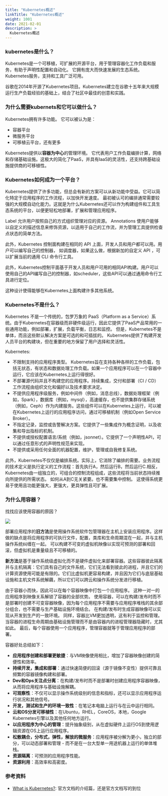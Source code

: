 ```yaml
---
title: "Kubernetes概述"
linkTitle: "Kubernetes概述"
weight: 1001
date: 2021-02-01
description: >
  Kubernetes概述
---
```



### kubernetes是什么？

Kubernetes是一个可移植，可扩展的开源平台，用于管理容器化工作负载和服务，有助于声明性配置和自动化。 它拥有庞大而快速发展的生态系统。 Kubernetes服务，支持和工具广泛可用。

谷歌在2014年开源了Kubernetes项目。Kubernetes建立在谷歌十五年来大规模运行生产负载经验的基础上，结合了社区中最佳的创意和实践。

### 为什么需要kubernets和它可以做什么？

Kubernetes拥有许多功能。 它可以被认为是：

- 容器平台
- 微服务平台
- 可移植云平台，还有更多

Kubernetes提供以**容器为中心**的管理环境。 它代表用户工作负载编排计算，网络和存储基础设施。这极大的简化了PaaS，并具有IaaS的灵活性，还支持跨基础设施提供商的可移植性。

### Kubernetes如何成为一个平台？

Kubernetes提供了许多功能，但总会有新的方案可以从新功能中受益。它可以简化特定于应用程序的工作流程，以加快开发速度。 最初被认可的编排通常需要较强的大规模自动化能力。这就是为什么Kubernetes还可以作为构建组件和工具生态系统的平台，以便更轻松地部署，扩展和管理应用程序。

Label 允许用户按照自己的方式组织管理对应的资源。 Annotations 使用户能够以自定义的描述信息来修饰资源，以适用于自己的工作流，并为管理工具提供检查点状态的简单方法。

此外，Kubernetes 控制面构建在相同的 API 上面，开发人员和用户都可以用。用户可以编写自己的控制器， 如调度器，如果这么做，根据新加的自定义 API ，可以扩展当前的通用 CLI 命令行工具。

此外，Kubernetes控制平面基于开发人员和用户可用的相同API构建。用户可以使用自己的API编写自己的控制器，如scheduler，这些API可以通过通用命令行工具进行定位。

这种设计使得能够在Kubernetes上面构建许多其他系统。

### Kubernetes不是什么？

Kubernetes 不是一个传统的，包罗万象的 PaaS（Platform as a Service）系统。由于Kubernetes在容器级而非硬件级运行，因此它提供了PaaS产品常用的一些通用功能，例如部署，扩展，负载平衡，日志和监控。 但是，Kubernetes不是单体，而且这些默认解决方案是可选的和可插拔的。 Kubernetes提供了构建开发人员平台的构建块，但在重要的地方保留了用户选择和灵活性。

Kubernetes:

- 不限制支持的应用程序类型。 Kubernetes旨在支持各种各样的工作负载，包括无状态，有状态和数据处理工作负载。如果一个应用程序可以在一个容器中运行，它应该在Kubernetes上运行得很好。
- 不部署源代码并且不构建您的应用程序。持续集成，交付和部署（CI / CD）工作流程由组织文化和偏好以及技术要求决定。
- 不提供应用程序级服务，例如中间件（例如，消息总线），数据处理框架（例如，Spark），数据库（例如，mysql），高速缓存，也不提供集群存储系统（例如，Ceph）作为内建服务。这些组件可以在Kubernetes上运行，可以被在Kubernetes上运行的应用程序访问，通过可移植机制（例如Open Service Broker）。
- 不指定记录，监控或告警解决方案。它提供了一些集成作为概念证明，以及收集和导出指标的机制。
- 不提供或授权配置语言/系统（例如，jsonnet）。它提供了一个声明性API，可以通过任意形式的声明性规范来实现。
- 不提供或采用任何全面的机器配置，维护，管理或自我修复系统。

此外，Kubernetes不仅仅是编排系统。实际上，它消除了编排的需要。业务流程的技术定义是执行定义的工作流程：首先执行A，然后运行B，然后运行C.相反，Kubernetes由一组独立的，可组合的控制流程组成，这些流程将当前状态持续推向所提供的所需状态。 如何从A到C无关紧要。也不需要集中控制。 这使得系统更易于使用且功能更强大，更强大，更具弹性且可扩展。

### 为什么用容器？

找找应该使用容器的原因？

![](https://d33wubrfki0l68.cloudfront.net/e7b766e0175f30ae37f7e0e349b87cfe2034a1ae/3e391/images/docs/why_containers.svg)

部署应用程序的**旧方法**是使用操作系统软件包管理器在主机上安装应用程序。这样做的缺点是将应用程序的可执行文件，配置，类库和生命周期混在一起，并与主机操作系统纠缠在一起。 可以构建不可变的虚拟机映像以实现可预测的部署和回滚，但虚拟机是重量级且不可移植的。

**新方法**是基于操作系统级虚拟化而不是硬件虚拟化来部署容器。这些容器彼此隔离并与主机隔离：它们具有自己的文件系统，它们无法看到彼此的进程，并且它们的计算资源使用可能是有限的。它们比虚拟机更容易构建，并且因为它们与底层基础设施和主机文件系统解藕，所以它们可以跨云和操作系统分发进行移植。

由于容器小而快，因此可以在每个容器映像中打包一个应用程序。 这种一对一的应用程序到映像关系解锁了容器的全部优势。 使用容器，可以在构建/发布时而不是部署时创建不可变容器映像，因为每个应用程序不需要与应用程序堆栈的其余部分组合，也不需要与生产基础设施环境结合。 在构建/发布时生成容器映像可以实现从开发到生产的一致环境。 同样，容器比VM更加透明，这有利于监控和管理。当容器的进程生命周期由基础设施管理而不是由容器内的进程管理器隐藏时，尤其如此。 最后，每个容器使用一个应用程序，管理容器就等于管理应用程序的部署。

容器好处总结如下：

- **应用程序创建和部署更敏捷**：与VM映像使用相比，增加了容器映像创建的简便性和效率。
- **持续开发，集成和部署**：通过快速简便的回滚（源于镜像不变性）提供可靠且频繁的容器镜像构建和部署。
- **Dev和Ops关注点分离**：在构建/发布时而不是部署时创建应用程序容器映像，从而将应用程序与基础设施解耦。
- **可观察性**：不仅可以显示操作系统级别的信息和指标，还可以显示应用程序运行状况和其他信号。
- **开发，测试和生产的环境一致性**：在笔记本电脑上运行与在云中运行相同。
- **云和OS分发可移植性**：在Ubuntu，RHEL，CoreOS，本地，Google Kubernetes引擎以及其他任何地方运行。
- **以应用程序为中心的管理**：提升抽象级别，从在虚拟硬件上运行OS到使用逻辑资源在OS上运行应用程序。
- **松散耦合，分布式，弹性，解放的微服务**：应用程序被分解为更小，独立的部分，可以动态部署和管理 - 而不是在一台大型单一用途机器上运行的单体堆栈。
- **资源隔离**：可预测的应用程序性能。
- **资源利用**：高效率和高密度。

### 参考资料

- [What is Kubernetes?](https://kubernetes.io/docs/concepts/overview/what-is-kubernetes/): 官方文档的介绍篇，还是官方文档写的到位




